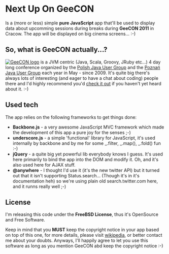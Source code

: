 Next Up On GeeCON
=================
Is a (more or less) simple **pure JavaScript** app that'll be used to display data about upcomming sessions during breaks during **GeeCON 2011** in Cracow.
The app will be displayed on big cinema screens... :-)

So, what is **GeeCON** actually...?
-----------------------------------
<a href="http://geecon.org/"><img src="https://github.com/ktoso/next-up-on-geecon/raw/master/images/geecon.png" alt="GeeCON logo"/></a> is a JVM centric (Java, Scala, Groovy, JRuby etc...) 4 day long conference organized by 
the <a href="http://www.java.pl">Polish Java User Group</a> and the <a href="http://www.jug.poznan.pl/">Poznań Java User Group</a> each year in May - since 2009.
It's quite big there's always lots of interesting (and eager to have a chat about coding) people there and I'd highly recommend you'd <a href="http://geecon.org">check it out</a> if you haven't yet heard about it. :-)

Used tech
---------
The app relies on the following frameworks to get things done:

* **Backbone.js** - a very awesome JavaScript MVC framework which made the development of this app a pure joy for the senses ;-)
* **underscore.js** - a simple 'functional' library for JavaScript, it's used internally by backbone and by me for some \_.filter, \_.map(), \_.fold() fun :-)
* **jQuery** - a quite big yet powerful lib everybody knows I guess. It's used here primarily to bind the app into the DOM and modify it. Oh, and it's also used here for AJAX stuff.
* **@anywhere** - I thought I'd use it (it's the new twitter API) but it turned out that it isn't supporting Status.search... (Though it's in it's documentation heh) so we're using plain old search.twitter.com here, and it runns really well ;-)

License
-------
I'm releasing this code under the **FreeBSD License**, thus it's OpenSource and Free Software. 

Keep in mind that you **MUST** keep the copyright notice in your app based on top of this one, for more details, please visit <a href="http://en.wikipedia.org/wiki/BSD_licenses">wikipedia</a>, or better contact me about your doubts. Anyways, I'll happily agree to let you use this software as long as you mention GeeCON abd keep the copyright notice :-)
